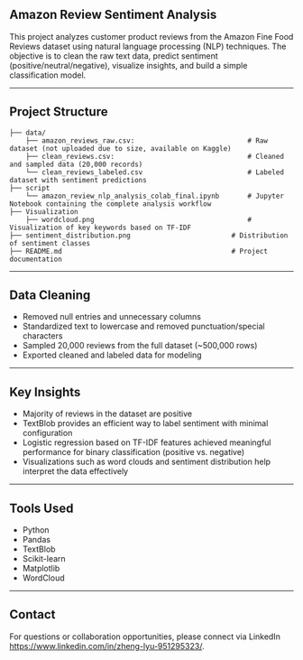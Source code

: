 ## Amazon Review Sentiment Analysis

This project analyzes customer product reviews from the Amazon Fine Food Reviews dataset using natural language processing (NLP) techniques. The objective is to clean the raw text data, predict sentiment (positive/neutral/negative), visualize insights, and build a simple classification model.

---

## Project Structure

```
├── data/
    ├── amazon_reviews_raw.csv:                            # Raw dataset (not uploaded due to size, available on Kaggle)
    ├── clean_reviews.csv:                                 # Cleaned and sampled data (20,000 records)
    └── clean_reviews_labeled.csv                          # Labeled dataset with sentiment predictions
├── script
    └── amazon_review_nlp_analysis_colab_final.ipynb       # Jupyter Notebook containing the complete analysis workflow
├── Visualization
    ├── wordcloud.png                                      # Visualization of key keywords based on TF-IDF
├── sentiment_distribution.png                         # Distribution of sentiment classes
├── README.md                                          # Project documentation

```

---

## Data Cleaning

- Removed null entries and unnecessary columns
- Standardized text to lowercase and removed punctuation/special characters
- Sampled 20,000 reviews from the full dataset (~500,000 rows)
- Exported cleaned and labeled data for modeling

---

## Key Insights

- Majority of reviews in the dataset are positive
- TextBlob provides an efficient way to label sentiment with minimal configuration
- Logistic regression based on TF-IDF features achieved meaningful performance for binary classification (positive vs. negative)
- Visualizations such as word clouds and sentiment distribution help interpret the data effectively

---

## Tools Used
- Python
- Pandas
- TextBlob
- Scikit-learn
- Matplotlib
- WordCloud

---

## Contact
For questions or collaboration opportunities, please connect via LinkedIn https://www.linkedin.com/in/zheng-lyu-951295323/.
